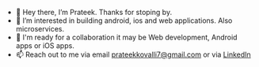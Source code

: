 - 👋 Hey there, I’m Prateek. Thanks for stoping by.
- 👀 I’m interested in building android, ios and web applications. Also microservices.
- 💞️ I'm ready for a collaboration it may be Web development, Android apps or iOS apps.
- 📫 Reach out to me via email prateekkovalli7@gmail.com or via [LinkedIn](
https://www.linkedin.com/in/prateek-kovalli-7402b5185)
<!---
prateekrk/prateekrk is a ✨ special ✨ repository because its `README.md` (this file) appears on your GitHub profile.
You can click the Preview link to take a look at your changes.
--->
